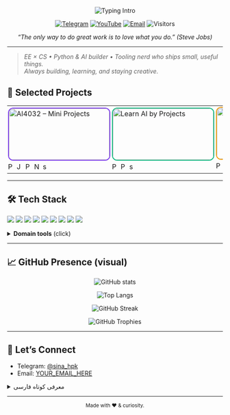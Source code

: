 <!-- Profile README for github.com/sina-hpk -->
<!-- Header Typing -->
<p align="center">
  <img
    src="https://readme-typing-svg.demolab.com?font=Inter&weight=700&size=28&duration=2500&pause=2000&center=true&vCenter=true&width=480&height=45&lines=Hi%2C+I'm+Sina+%F0%9F%91%8B&repeat=false"
    alt="Typing Intro"
/>
</p>


<p align="center">
  <a href="https://t.me/sina_hpk"><img alt="Telegram" src="https://img.shields.io/badge/Telegram-2CA5E0?logo=telegram&logoColor=white"></a>
  <a href="https://www.youtube.com/@sina_hpk"><img alt="YouTube" src="https://img.shields.io/badge/YouTube-FF0000?logo=youtube&logoColor=white"></a>
  <a href="mailto:sinahp2004@gmail.com"><img alt="Email" src="https://img.shields.io/badge/Contact-Email-informational"></a>
  <img alt="Visitors" src="https://komarev.com/ghpvc/?username=sina-hpk&style=flat-square" />
</p>

<p align="center">
  <em>“The only way to do great work is to love what you do.” (Steve Jobs)</em>
</p>

---

> *EE × CS • Python & AI builder • Tooling nerd who ships small, useful things.*  
> *Always building, learning, and staying creative.*


## 🧩 Selected Projects

<div align="center">
  <table>
    <tr>
      <!-- AI4032 – Mini Projects -->
      <td style="padding:2px;">
        <a href="https://github.com/sina-hpk/Ai_All_mini_projects">
          <img
            src="https://socialify.git.ci/sina-hpk/Ai_All_mini_projects/image?name=1&description=0&owner=0&language=0&pattern=Floating%20Cogs&theme=Dark"
            alt="AI4032 – Mini Projects"
            width="235" height="120"
            style="object-fit:cover;border-radius:12px;border:2px solid #7C3AED;"
          />
        </a>
        <div style="margin-top:4px;">
          <img src="https://cdn.jsdelivr.net/gh/devicons/devicon/icons/python/python-original.svg" height="16" alt="Python"/>
          <img src="https://cdn.jsdelivr.net/gh/devicons/devicon/icons/jupyter/jupyter-original.svg" height="16" alt="Jupyter"/>
          <img src="https://cdn.jsdelivr.net/gh/devicons/devicon/icons/pandas/pandas-original.svg" height="16" alt="Pandas"/>
          <img src="https://cdn.jsdelivr.net/gh/devicons/devicon/icons/numpy/numpy-original.svg" height="16" alt="NumPy"/>
          <img src="https://cdn.jsdelivr.net/gh/devicons/devicon/icons/scikitlearn/scikitlearn-original.svg" height="16" alt="scikit-learn"/>
        </div>
      </td>
<!-- Learn AI by Projects -->
      <td style="padding:2px;">
        <a href="https://github.com/sina-hpk/learn-ai-by-projects">
          <img
            src="https://socialify.git.ci/sina-hpk/learn-ai-by-projects/image?name=1&description=0&owner=0&language=0&pattern=Signal&theme=Dark"
            alt="Learn AI by Projects"
            width="235" height="120"
            style="object-fit:cover;border-radius:12px;border:2px solid #10B981;"
          />
        </a>
        <div style="margin-top:4px;">
          <img src="https://cdn.jsdelivr.net/gh/devicons/devicon/icons/python/python-original.svg" height="16" alt="Python"/>
          <img src="https://cdn.jsdelivr.net/gh/devicons/devicon/icons/pytorch/pytorch-original.svg" height="16" alt="PyTorch"/>
          <img src="https://cdn.jsdelivr.net/gh/devicons/devicon/icons/scikitlearn/scikitlearn-original.svg" height="16" alt="scikit-learn"/>
        </div>
      </td>
<!-- Video Duration Calculator -->
      <td style="padding:2px;">
        <a href="https://github.com/sina-hpk/video-duration-calculator">
          <img
            src="https://socialify.git.ci/sina-hpk/video-duration-calculator/image?name=1&description=0&owner=0&language=0&pattern=Diagonal%20Stripes&theme=Dark"
            alt="Video Duration Calculator"
            width="235" height="120"
            style="object-fit:cover;border-radius:12px;border:2px solid #F59E0B;"
          />
        </a>
        <div style="margin-top:4px;">
          <img src="https://cdn.jsdelivr.net/gh/devicons/devicon/icons/python/python-original.svg" height="16" alt="Python"/>
          <span style="font-size:14px;">🎬</span>
        </div>
      </td>
<!-- EEG Emotion (DEAP, LSTM + SHAP) -->
      <td style="padding:2px;">
        <a href="https://github.com/sina-hpk/Emotion-recognition-DEAP-LSTM-SHAP">
          <img
            src="https://socialify.git.ci/sina-hpk/Emotion-recognition-DEAP-LSTM-SHAP/image?name=1&description=0&owner=0&language=0&pattern=Overlap&theme=Dark"
            alt="EEG Emotion (DEAP, LSTM + SHAP)"
            width="235" height="120"
            style="object-fit:cover;border-radius:12px;border:2px solid #3B82F6;"
          />
        </a>
        <div style="margin-top:4px;">
          <img src="https://cdn.jsdelivr.net/gh/devicons/devicon/icons/python/python-original.svg" height="16" alt="Python"/>
          <img src="https://cdn.jsdelivr.net/gh/devicons/devicon/icons/pytorch/pytorch-original.svg" height="16" alt="PyTorch"/>
          <img src="https://cdn.jsdelivr.net/gh/devicons/devicon/icons/numpy/numpy-original.svg" height="16" alt="NumPy"/>
        </div>
      </td>
    </tr>
  </table>
</div>


<!-- Optional: If you want it even cleaner, keep only the first row and move the second row into a collapsible section. -->


---

## 🛠️ Tech Stack
<p>
  <img src="https://img.shields.io/badge/Python-3776AB?logo=python&logoColor=white" />
  <img src="https://img.shields.io/badge/PyTorch-EE4C2C?logo=pytorch&logoColor=white" />
  <img src="https://img.shields.io/badge/scikit--learn-F7931E?logo=scikitlearn&logoColor=white" />
  <img src="https://img.shields.io/badge/Pandas-150458?logo=pandas&logoColor=white" />
  <img src="https://img.shields.io/badge/NumPy-013243?logo=numpy&logoColor=white" />
  <img src="https://img.shields.io/badge/Jupyter-F37626?logo=jupyter&logoColor=white" />
  <img src="https://img.shields.io/badge/FastAPI-009688?logo=fastapi&logoColor=white" />
  <img src="https://img.shields.io/badge/Docker-2496ED?logo=docker&logoColor=white" />
  <img src="https://img.shields.io/badge/Git-F05032?logo=git&logoColor=white" />
</p>

<details>
<summary><b>Domain tools</b> (click)</summary>
<br>
<img src="https://img.shields.io/badge/MNE-005F73?logo=python&logoColor=white" />
<img src="https://img.shields.io/badge/Signal_Processing-343a40" />
<img src="https://img.shields.io/badge/SHAP-8A2BE2" />
<img src="https://img.shields.io/badge/Time--Series-556B2F" />
</details>

---

## 📈 GitHub Presence (visual)
<p align="center">
  <img src="https://github-readme-stats.vercel.app/api?username=sina-hpk&show_icons=true&hide_border=true" alt="GitHub stats" />
</p>
<p align="center">
  <img src="https://github-readme-stats.vercel.app/api/top-langs/?username=sina-hpk&layout=compact&hide_border=true" alt="Top Langs" />
</p>
<p align="center">
  <img src="https://streak-stats.demolab.com?user=sina-hpk&hide_border=true" alt="GitHub Streak" />
</p>
<p align="center">
  <img src="https://github-profile-trophy.vercel.app/?username=sina-hpk&theme=flat&margin-w=10" alt="GitHub Trophies" />
</p>
<!-- Activity graph (optional): https://github-readme-activity-graph.vercel.app/graph?username=sina-hpk&hide_border=true -->

---

## 🤝 Let’s Connect
- Telegram: <a href="https://t.me/sina_hpk">@sina_hpk</a>
- Email: <a href="mailto:sinahp2004@gmail.com">YOUR_EMAIL_HERE</a>
<!-- Add LinkedIn or website when ready -->

<details>
<summary>معرفی کوتاه فارسی</summary>

سلام! من سینا هستم — مهندسی برق (KNTU) و علاقه‌مند به هوش مصنوعی و تحلیل احساس از EEG. معمولاً ایده‌هام رو از صفر به نمونه‌ اولیه و دمو تبدیل می‌کنم و روی تفسیرپذیری مدل‌ها وسواس دارم. اگر پروژهٔ مشترک یا پیشنهادی داری پیام بده 🌱
</details>

---

<p align="center">
  <sub>Made with ❤️ & curiosity.</sub>
</p>
